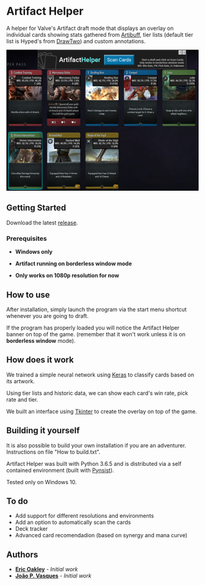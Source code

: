 # Artifact Helper

A helper for Valve's Artifact draft mode that displays an overlay on individual cards showing stats gathered from [Artibuff](https://www.artibuff.com/), tier lists (default tier list is Hyped's from [DrawTwo](https://drawtwo.gg/hypeds-limited-tier-list)) and custom annotations.

![Artifact Helper showing card tiers, win rates and pick rates](screenshots/ScreenShot1.png)

## Getting Started

Download the latest [release](https://github.com/eoakley/artifacthelper/releases/latest).

### Prerequisites

* **Windows only**

* **Artifact running on borderless window mode**

* **Only works on 1080p resolution for now**

## How to use

After installation, simply launch the program via the start menu shortcut whenever you are going to draft.

If the program has properly loaded you will notice the Artifact Helper banner on top of the game. (remember that it won't work unless it is on **borderless window** mode).

## How does it work

We trained a simple neural network using [Keras](https://github.com/keras-team/keras) to classify cards based on its artwork.

Using tier lists and historic data, we can show each card's win rate, pick rate and tier.

We built an interface using [Tkinter](https://wiki.python.org/moin/TkInter) to create the overlay on top of the game.

## Building it yourself

It is also possible to build your own installation if you are an adventurer. Instructions on file "How to build.txt".

Artifact Helper was built with Python 3.6.5 and is distributed via a self contained environment (built with [Pynsist](https://github.com/takluyver/pynsist)).

Tested only on Windows 10.

## To do

* Add support for different resolutions and environments
* Add an option to automatically scan the cards
* Deck tracker
* Advanced card recomendadion (based on synergy and mana curve)

## Authors

* **[Eric Oakley](https://github.com/eoakley)** - *Initial work*
* **[João P. Vasques](https://github.com/miojo)** - *Initial work*
